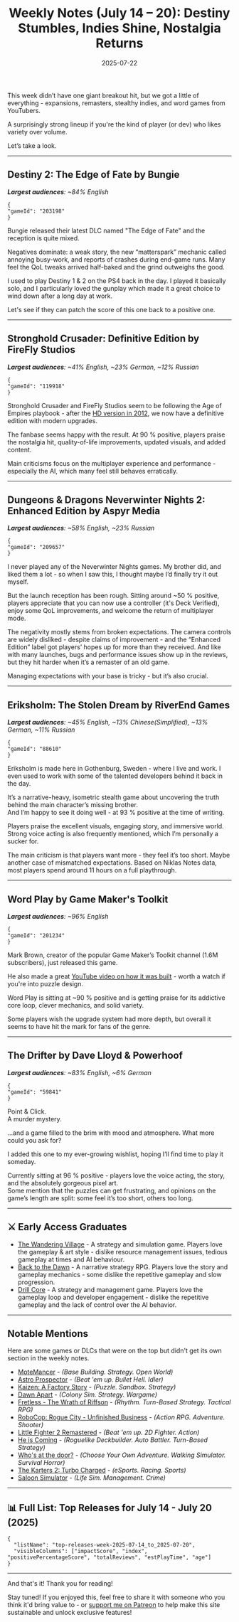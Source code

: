 ﻿---
title: "Weekly Notes (July 14 – 20): Destiny Stumbles, Indies Shine, Nostalgia Returns"
slug: "weekly-notes-2025-07-14"
date: "2025-07-22"
category: "Weekly Notes"
description: "This week brought a mix of the old and the new - Destiny's latest expansion got a rocky reception, while games like Eriksholm and Word Play charmed their audiences."
tags: ["Weekly Notes", "Steam Releases", "Steam Trends", "Game Industry", "Early Access", "Game Development", "Destiny 2", "Stronghold Crusader", "Neverwinter Nights 2", "Eriksholm", "Word Play", "The Drifter", "The Wandering Village", "Back to the Dawn", "Drill Core"]
image: "https://media.githubusercontent.com/media/NiklasBorglund/niklasnotes-blog/main/posts/weekly-notes-2025-07-14/hero.jpg"
---

This week didn’t have one giant breakout hit, but we got a little of everything - expansions, remasters, stealthy indies, and word games from YouTubers.

A surprisingly strong lineup if you're the kind of player (or dev) who likes variety over volume.

Let’s take a look.

---

## Destiny 2: The Edge of Fate by Bungie
***Largest audiences**: ~84% English*

```condensedgamecard
{
"gameId": "203198"
}
```

Bungie released their latest DLC named "The Edge of Fate" and the reception is quite mixed.

Negatives dominate: a weak story, the new “matterspark” mechanic called annoying busy-work, and reports of crashes during end-game runs. 
Many feel the QoL tweaks arrived half-baked and the grind outweighs the good.

I used to play Destiny 1 & 2 on the PS4 back in the day. 
I played it basically solo, and I particularly loved the gunplay which made it a great choice to wind down after a long day at work.

Let's see if they can patch the score of this one back to a positive one.

---

## Stronghold Crusader: Definitive Edition by FireFly Studios
***Largest audiences**: ~41% English, ~23% German, ~12% Russian*

```condensedgamecard
{
"gameId": "119918"
}
```
Stronghold Crusader and FireFly Studios seem to be following the Age of Empires playbook - after the [HD version in 2012](https://niklasnotes.com/dashboard/game/38653/stronghold_crusader_hd_2012), we now have a definitive edition with modern upgrades.

The fanbase seems happy with the result. At 90 % positive, players praise the nostalgia hit, quality-of-life improvements, updated visuals, and added content.

Main criticisms focus on the multiplayer experience and performance - especially the AI, which many feel still behaves erratically.

---

## Dungeons & Dragons Neverwinter Nights 2: Enhanced Edition by Aspyr Media
***Largest audiences**: ~58% English, ~23% Russian*

```condensedgamecard
{
"gameId": "209657"
}
```

I never played any of the Neverwinter Nights games. My brother did, and liked them a lot - so when I saw this, I thought maybe I’d finally try it out myself.

But the launch reception has been rough. Sitting around ~50 % positive, players appreciate that you can now use a controller (it's Deck Verified), enjoy some QoL improvements, and welcome the return of multiplayer mode.

The negativity mostly stems from broken expectations. The camera controls are widely disliked - despite claims of improvement - and the “Enhanced Edition” label got players’ hopes up for more than they received. 
And like with many launches, bugs and performance issues show up in the reviews, but they hit harder when it’s a remaster of an old game.

Managing expectations with your base is tricky - but it’s also crucial.

---

## Eriksholm: The Stolen Dream by RiverEnd Games
***Largest audiences**: ~45% English, ~13% Chinese(Simplified), ~13% German, ~11% Russian*

```condensedgamecard
{
"gameId": "88610"
}
```

Eriksholm is made here in Gothenburg, Sweden - where I live and work. I even used to work with some of the talented developers behind it back in the day.

It’s a narrative-heavy, isometric stealth game about uncovering the truth behind the main character’s missing brother.  
And I’m happy to see it doing well - at 93 % positive at the time of writing.

Players praise the excellent visuals, engaging story, and immersive world. Strong voice acting is also frequently mentioned, which I’m personally a sucker for.

The main criticism is that players want more - they feel it’s too short. Maybe another case of mismatched expectations. Based on Niklas Notes data, most players spend around 11 hours on a full playthrough.

---

## Word Play by Game Maker's Toolkit
***Largest audiences**: ~96% English*

```condensedgamecard
{
"gameId": "201234"
}
```

Mark Brown, creator of the popular Game Maker’s Toolkit channel (1.6M subscribers), just released this game.

He also made a great [YouTube video on how it was built](https://www.youtube.com/watch?v=uuXrwA9nzM8) - worth a watch if you're into puzzle design.

Word Play is sitting at ~90 % positive and is getting praise for its addictive core loop, clever mechanics, and solid variety.

Some players wish the upgrade system had more depth, but overall it seems to have hit the mark for fans of the genre.

---

## The Drifter by Dave Lloyd & Powerhoof
***Largest audiences**: ~83% English, ~6% German*

```condensedgamecard
{
"gameId": "59841"
}
```

Point & Click.  
A murder mystery.

...and a game filled to the brim with mood and atmosphere. What more could you ask for?

I added this one to my ever-growing wishlist, hoping I’ll find time to play it someday.

Currently sitting at 96 % positive - players love the voice acting, the story, and the absolutely gorgeous pixel art.  
Some mention that the puzzles can get frustrating, and opinions on the game’s length are split: some feel it’s too short, others too long.

---

## ⚔️ Early Access Graduates

* [The Wandering Village](https://niklasnotes.com/dashboard/game/94431/the_wandering_village) - A strategy and simulation game. Players love the gameplay & art style - dislike resource management issues, tedious gameplay at times and AI behaviour.
* [Back to the Dawn](https://niklasnotes.com/dashboard/game/11665/back_to_the_dawn) - A narrative strategy RPG. Players love the story and gameplay mechanics - some dislike the repetitive gameplay and slow progression.
* [Drill Core](https://niklasnotes.com/dashboard/game/7821/drill_core) - A strategy and management game. Players love the gameplay loop and developer engagement - dislike the repetitive gameplay and the lack of control over the AI behavior.

---

## Notable Mentions

Here are some games or DLCs that were on the top but didn't get its own section in the weekly notes. 

* [MoteMancer](https://niklasnotes.com/dashboard/game/197263/motemancer) - *(Base Building. Strategy. Open World)*
* [Astro Prospector](https://niklasnotes.com/dashboard/game/191270/astro_prospector) - *(Beat 'em up. Bullet Hell. Idler)*
* [Kaizen: A Factory Story](https://niklasnotes.com/dashboard/game/186454/kaizen_a_factory_story) - *(Puzzle. Sandbox. Strategy)*
* [Dawn Apart](https://niklasnotes.com/dashboard/game/146520/dawn_apart) - *(Colony Sim. Strategy. Wargame)*
* [Fretless - The Wrath of Riffson](https://niklasnotes.com/dashboard/game/91630/fretless_the_wrath_of_riffson) - *(Rhythm. Turn-Based Strategy. Tactical RPG)*
* [RoboCop: Rogue City - Unfinished Business](https://niklasnotes.com/dashboard/game/187128/robocop_rogue_city_unfinished_business) - *(Action RPG. Adventure. Shooter)*
* [Little Fighter 2 Remastered](https://niklasnotes.com/dashboard/game/49510/little_fighter_2_remastered) - *(Beat 'em up. 2D Fighter. Action)*
* [He is Coming](https://niklasnotes.com/dashboard/game/173780/he_is_coming) - *(Roguelike Deckbuilder. Auto Battler. Turn-Based Strategy)*
* [Who's at the door?](https://niklasnotes.com/dashboard/game/203635/who_s_at_the_door) - *(Choose Your Own Adventure. Walking Simulator. Survival Horror)*
* [The Karters 2: Turbo Charged](https://niklasnotes.com/dashboard/game/120674/the_karters_2_turbo_charged) - *(eSports. Racing. Sports)*
* [Saloon Simulator](https://niklasnotes.com/dashboard/game/20643/saloon_simulator) - *(Life Sim. Management. Crime)*

---

## 📊 Full List: Top Releases for July 14 - July 20 (2025)

```customlist
{
  "listName": "top-releases-week-2025-07-14_to_2025-07-20",
  "visibleColumns": ["impactScore", "index", "positivePercentageScore", "totalReviews", "estPlayTime", "age"]
}
```
---

And that's it! Thank you for reading!

Stay tuned! 
If you enjoyed this, feel free to share it with someone who you think it'd bring value to - or [support me on Patreon](https://niklasnotes.com/dashboard/support) to help make this site sustainable and unlock exclusive features!